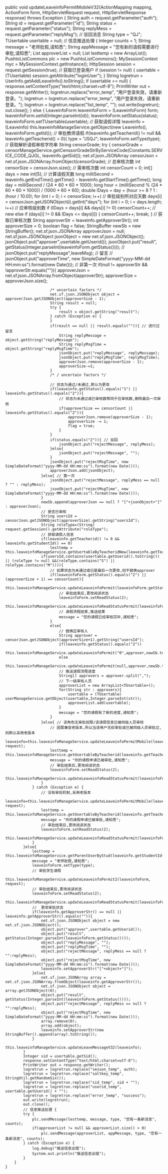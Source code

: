 public void updateLeaveinfoPermitMobileV32(ActionMapping mapping,
			ActionForm form, HttpServletRequest request,
			HttpServletResponse response) throws Exception {
		String auth = request.getParameter("auth");
		String id = request.getParameter("id");
		String status = request.getParameter("status");
		String replyMess = request.getParameter("replyMsg"); // 驳回消息
		String type = "QJ";
		TUsertable usertable = null;
		// 信息推送处理 {
		Integer counts = 1;
		String message = "老师批假,请知悉";
		String appMessage = "您有新的请假需要进行审批,请知悉";
		List<TUsertable> approverList = null;
		List<TUsertable> lesttemp = new ArrayList<TUsertable>();
		PushtoListCommons plc = new PushtoListCommons();
		MySessionContext myc = MySessionContext.getInstance();
		HttpSession session = request.getSession(true);
		// 获取已登录用户
		if (session != null) {
			usertable = (TUsertable) session.getAttribute("loginUser");
		}
		String logretrun = UserInfo.getAddLeaveInfo().toString();
		if (usertable == null) {
			response.setContentType("text/html;charset=utf-8");
			PrintWriter out = response.getWriter();
			logretrun.replace("error_temp", "用户登录失效，请重新登录。");
			logretrun = logretrun.replace("error_temp", "用户登录失效，请重新登录。");
			logretrun = logretrun.replace("list_temp", "");
			out.write(logretrun);
			out.close();
		} else {
			LeaveinfoForm leaveinfoForm = (LeaveinfoForm) form;
			leaveinfoForm.setId(Integer.parseInt(id));
			leaveinfoForm.setStatus(status);
			leaveinfoForm.setTUsertable(usertable);
			// 获取请假详情
			leaveinfo = (Leaveinfo) this.leaveinfoManageService.getObject(new Leaveinfo(), leaveinfoForm.getId());
			// 审批教师请假
			if(leaveinfo.getTeacherid() != null && leaveinfo.getTeacherid() > 0){
				type = "JSQJ";
				leaveinfoForm.setType(type);
				//  获取解析请假审核字符串
				String censorGrade;
				try {
					censorGrade = censorManageService.getCenssorGradeStrByServiceCode(Constants.SERVICE_CODE_QJGL, leaveinfo.getSid());
					net.sf.json.JSONArray censorJson = net.sf.json.JSONArray.fromObject(censorGrade);
					// 总审核次数
		  			int censorSize = censorJson.size();
		  			// 需审核次数
		  			int censorCount = 0;
		  			int[] days = new int[5];
		  			// 计算请假天数
					long milliSecond = leaveinfo.getEndTime().getTime() - leaveinfo.getStartTime().getTime();
					long day = milliSecond / (24 * 60 * 60 * 1000);
					long hour = (milliSecond % (24 * 60 * 60 * 1000)) / (1000 * 60 * 60);
					double lDays = day + (hour >= 8 ? 1 : (hour / 10.0));
					for (int i = 0; i < censorSize; i++)  // 审批级别所对应天数
						days[i] = censorJson.getJSONObject(i).getInt("days");
					for (int i = 0; i < days.length; i++) // 应审核级别数
						if (lDays > days[i] && days[i] != 0)
							censorCount++;
						// new
						else if (days[i] != 0 && lDays <= days[i]) {
							censorCount++;
							break;
						}
		  			// 获取已审核次数
		  			String approverStr = leaveinfo.getApproverStr();
		  			int approverSize = 0;
		  			boolean flag = false;
		  			StringBuffer newSb = new StringBuffer();
		  			net.sf.json.JSONArray approverJson = null;
		  			net.sf.json.JSONObject jsonObject = new net.sf.json.JSONObject();
		  			jsonObject.put("approver",usertable.getUserid());
					jsonObject.put("result", getStatus(Integer.parseInt(leaveinfoForm.getStatus())));
//					jsonObject.put("replyMessage",leaveMsg); // 留言
//					jsonObject.put("approverTime", new SimpleDateFormat("yyyy-MM-dd HH:mm:ss").format(new Date()));
					// 非第一次 
		  			if(null != approverStr && !approverStr.equals("")){
		  				approverJson = net.sf.json.JSONArray.fromObject(approverStr);
		  				approverSize = approverJson.size();
		  				
		  				/* uncertain factors */
		  				net.sf.json.JSONObject object = approverJson.getJSONObject(approverSize - 1);
		  				String result = null;
		  				try {
							result = object.getString("result");
						} catch (Exception e) {
						} 
		  				if(result == null || result.equals("")){ // 进行过留言
		  					String replyMessage = object.getString("replyMessage");
		  					String replyMsgTime = object.getString("replyMsgTime");
		  					jsonObject.put("replyMessage", replyMessage);
		  					jsonObject.put("replyMsgTime", replyMsgTime);
		  					approverJson.remove(approverSize - 1);
		  					approverSize-=1;
		  				}
		  				/* / uncertain factors */
		  				
		  				// 状态为通过/未通过,默认为更改
		  				if(leaveinfo.getStatus().equals("1") || leaveinfo.getStatus().equals("2")){
			  				// 状态为未通过或已审核数等同于应审核数,删除最后一次审核
			  				if(approverSize == censorCount || leaveinfo.getStatus().equals("2")){
			  					approverJson.remove(approverSize - 1);
			  					approverSize -= 1;
			  					flag = true;
			  				}
		  				}
		  				if(status.equals("2")){ // 驳回
	  						jsonObject.put("rejectMessage", replyMess);
		  				}else{
		  					jsonObject.put("rejectMessage", "");
		  				}
		  				jsonObject.put("rejectMsgTime", new SimpleDateFormat("yyyy-MM-dd HH:mm:ss").format(new Date()));
				  		approverJson.add(jsonObject);
		  			}else{ // 第一次
		  				jsonObject.put("rejectMessage", replyMess == null ? "" : replyMess);
		  				jsonObject.put("rejectMsgTime", new SimpleDateFormat("yyyy-MM-dd HH:mm:ss").format(new Date()));
		  			}
		  			newSb.append(approverJson == null ? "["+jsonObject+"]" : approverJson);
		  			// 是否已审核
		  			String usersId = censorJson.getJSONObject(approverSize).getString("usersId");
		  			String roleType=(String) request.getSession().getAttribute("roleType");
		  			// 获取请假人信息
		  			if(leaveinfo.getTeacherid() != 0 && leaveinfo.getStudentId() == 0)
		  				lesttemp = this.leaveinfoManageService.getUsertableByTeacheridNew(leaveinfo.getTeacherid());
		  			if(usersId.contains(usertable.getUserid().toString()) || (roleType != null &&(roleType.contains("S") || roleType.contains("M")))){
			  			// 如果状态为未通过或已是最后一次更改,则不替换approver
			  			if(leaveinfoForm.getStatus().equals("2") || (approverSize + 1) == censorCount){
			  				this.leaveinfoManageService.updateLeaveinfoPermit(leaveinfoForm.getStatus(),null,newSb.toString(),leaveinfo.getId());
			  				// 审批结束后,更改阅读状态
			  				leaveinfoForm.setReadStatus(2);
			  				this.leaveinfoManageService.updateLeaveinfoReadStatusPermit(leaveinfoForm);
			  				// 请假流程结束,推送结果
			  				message = "您的请假已经审核完毕,请知悉";
			  			}
			  			else{
			  				// 替换应审核人
			  				String approver = censorJson.getJSONObject(approverSize+1).getString("usersId");
			  				if(leaveinfo.getStatus().equals("2"))
			  					this.leaveinfoManageService.updateLeaveinfoPermit("0",approver,newSb.toString(),leaveinfo.getId());
			  				else
			  					this.leaveinfoManageService.updateLeaveinfoPermit(null,approver,newSb.toString(),leaveinfo.getId());
			  				// 推送请假流程进度
			  				String[] approvers = approver.split(",");
			  				// 下一级审核人员
			  				approverList = new ArrayList<TUsertable>();
			  				for(String str : approvers){
			  					usertable = (TUsertable) userManageService.getObject(usertable,Integer.parseInt(str));
			  					approverList.add(usertable);
			  				}
			  				message = "您的请假有了新的进度,请知悉";
			  			}
					}else{ // 该角色无审批权限/该请假信息已被同级人员审核
						// 因需兼容老版本,所以当该用户无权审批或已被同级人员审批过,则默认采用老版本
						leaveinfo=this.leaveinfoManageService.updateLeaveinfoPermitMobile(leaveinfoForm, request);
						lesttemp = this.leaveinfoManageService.getUsertableByTeacherid(leaveinfo.getTeacherid());
						message = "你的请假申请已被审批,请知悉";
						// 审批结束后,更改阅读状态
						leaveinfoForm.setReadStatus(2);
						this.leaveinfoManageService.updateLeaveinfoReadStatusPermit(leaveinfoForm);
					}
				} catch (Exception e) {
					// 没有审批机制,采用老版本
					leaveinfo=this.leaveinfoManageService.updateLeaveinfoPermitMobile(leaveinfoForm, request);
					lesttemp = this.leaveinfoManageService.getUsertableByTeacherid(leaveinfo.getTeacherid());
					message = "你的请假申请已被审批,请知悉";
					// 审批结束后,更改阅读状态
					leaveinfoForm.setReadStatus(2);
					this.leaveinfoManageService.updateLeaveinfoReadStatusPermit(leaveinfoForm);
				}
			}else{
				lesttemp = this.leaveinfoManageService.getParentUserByStud(leaveinfo.getStudentId());
				message = "老师批假,请知悉";
				leaveinfoForm.setType(type);
				// 审批学生请假
				this.leaveinfoManageService.updateLeaveinfoPermit2(leaveinfoForm, request);
				// 审批结束后,更改阅读状态
				leaveinfoForm.setReadStatus(2);
  				this.leaveinfoManageService.updateLeaveinfoReadStatusPermit(leaveinfoForm);
  				//  更改审批状态
  				if(leaveinfo.getApproverStr() == null || leaveinfo.getApproverStr().equals("")){
  					net.sf.json.JSONObject object = new net.sf.json.JSONObject();
  					object.put("approver",usertable.getUserid());
					object.put("result", getStatus(Integer.parseInt(leaveinfoForm.getStatus())));
  					object.put("replyMessage", "");
  					object.put("replyMsgTime", "");
  					object.put("rejectMessage", replyMess == null ? "":replyMess);
  					object.put("rejectMsgTime", new SimpleDateFormat("yyyy-MM-dd HH:mm:ss").format(new Date()));
  					leaveinfo.setApproverStr("["+object+"]");
  				}else{
  					net.sf.json.JSONArray array = net.sf.json.JSONArray.fromObject(leaveinfo.getApproverStr());
  					net.sf.json.JSONObject object = array.getJSONObject(0);
  					object.put("result", getStatus(Integer.parseInt(leaveinfoForm.getStatus())));
  					object.put("rejectMessage", replyMess == null ? "":replyMess);
  					object.put("rejectMsgTime", new SimpleDateFormat("yyyy-MM-dd HH:mm:ss").format(new Date()));
  					array.remove(0);
  					array.add(object);
  					leaveinfo.setApproverStr(new StringBuffer().append(array).toString());
  				}
  				this.leaveinfoManageService.updateLeaveMessageV32(leaveinfo);
			}
			Integer sid = usertable.getSid();
			response.setContentType("text/html;charset=utf-8");
			PrintWriter out = response.getWriter();
			logretrun = logretrun.replace("sesson_temp", auth);
			logretrun = logretrun.replace("saltkey_temp", StringUtil.getRandomSix());
			logretrun = logretrun.replace("sid_temp", sid + "");
			logretrun = logretrun.replace("userid_temp", usertable.getUserid() + "");
			logretrun = logretrun.replace("error_temp", "success");
			out.write(logretrun);
			out.close();
			// 信息推送处理 {
			try {
				plc.sendMessage(lesttemp, message, type, "您有一条新消息", counts);
				if(approverList != null && approverList.size() > 0)
					plc.sendMessage(approverList, appMessage, type, "您有一条新消息", counts);
			} catch (Exception e) {
				log.debug("推送信息出错");
				System.out.println("推送信息出错");
			}
		}
	}